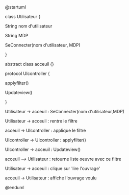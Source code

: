@startuml

class Utilisateur {

String nom d'utilisateur

String MDP

SeConnecter(nom d'utilisateur, MDP)

}

abstract class acceuil {}

protocol UIcontroller {

applyfilter()

Updateview()

}

Utilisateur -\> acceuil : SeConnecter(nom d'utilisateur,MDP)

Utilisateur -\> acceuil : rentre le filtre

acceuil -\> UIcontroller : applique le filtre

UIcontroller -\> UIcontroller : applyfilter()

UIcontroller -\> acceuil : Updateview()

acceuil --\> Utilisateur : retourne liste oeuvre avec ce filtre

Utilisateur -\> acceuil : clique sur 'lire l'ouvrage'

acceuil -\> Utilisateur : affiche l'ouvrage voulu

@enduml
